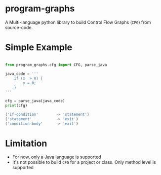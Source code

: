 # program-graphs

A Multi-language python library to build Control Flow Graphs (`CFG`) from source-code.


# Simple Example

```python

from program_graphs.cfg import CFG, parse_java

java_code = '''
    if (x  > 0) {
        y = 0;
    }
'''

cfg = parse_java(java_code)
print(cfg)

('if-condition'        -> 'statement')
('statement'           -> 'exit')
('condition-body'      -> 'exit')
```


# Limitation

 - For now, only a Java language is supported
 - It's not possible to build `CFG` for a project or class. Only method level is supported
